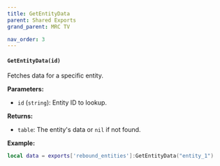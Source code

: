 ```yaml
--- 
title: GetEntityData 
parent: Shared Exports 
grand_parent: MRC TV 

nav_order: 3
--- 
```


#### `GetEntityData(id)`
Fetches data for a specific entity.

**Parameters:**
- `id` (`string`): Entity ID to lookup.

**Returns:**
- `table`: The entity's data or `nil` if not found.

**Example:**
```lua
local data = exports['rebound_entities']:GetEntityData("entity_1")
```
